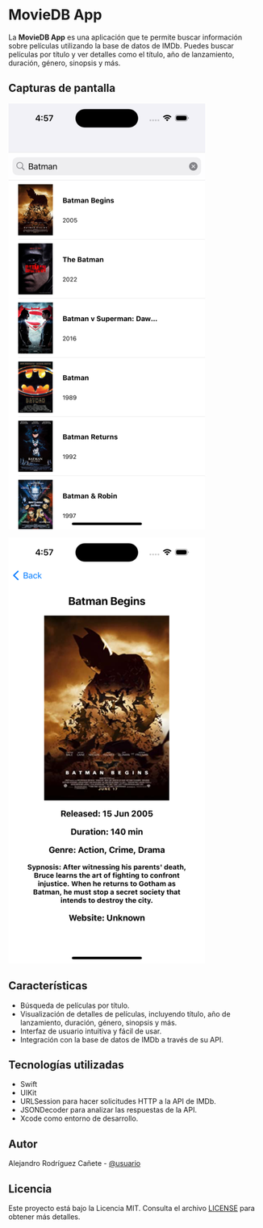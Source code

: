 # MovieDB App

La **MovieDB App** es una aplicación que te permite buscar información sobre películas utilizando la base de datos de IMDb. Puedes buscar películas por título y ver detalles como el título, año de lanzamiento, duración, género, sinopsis y más.

## Capturas de pantalla

![Home](MovieDB_2/Resource/home.png)

![Detail](MovieDB_2/Resource/detail.png)

## Características

- Búsqueda de películas por título.
- Visualización de detalles de películas, incluyendo título, año de lanzamiento, duración, género, sinopsis y más.
- Interfaz de usuario intuitiva y fácil de usar.
- Integración con la base de datos de IMDb a través de su API.

## Tecnologías utilizadas

- Swift
- UIKit
- URLSession para hacer solicitudes HTTP a la API de IMDb.
- JSONDecoder para analizar las respuestas de la API.
- Xcode como entorno de desarrollo.

## Autor

Alejandro Rodríguez Cañete - [@usuario](https://github.com/alerodca)

## Licencia

Este proyecto está bajo la Licencia MIT. Consulta el archivo [LICENSE](LICENSE) para obtener más detalles.

